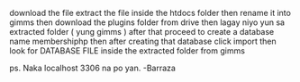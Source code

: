 download the file 
extract the file inside the htdocs folder
then rename it into gimms
then download the plugins folder from drive then lagay niyo yun sa extracted folder ( yung gimms )
after that proceed to create a database name membershiphp
then after creating that database click import then look for DATABASE FILE inside the extracted folder from gimms 

ps. Naka localhost 3306 na po yan. 
-Barraza 
